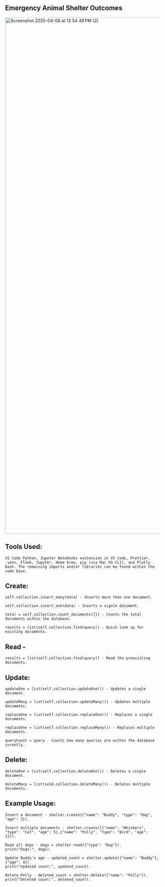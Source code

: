 ## Emergency Animal Shelter Outcomes
<img width="1680" alt="Screenshot 2025-04-08 at 12 54 49 PM (2)" src="https://github.com/user-attachments/assets/98253f05-3fad-49ff-ba9a-105dcbe2e419" />


## Tools Used:
    VS Code Python, Jupyter Notebooks exstension in VS Code, Prettier, .venv, Flask, Jupyter, Home brew, pip (via Mac OS CLI), and Plotly Dash. The remaining imports and/or libraries can be found within the code base.

## Create:
    self.collection.insert_many(data) - Inserts more than one document.
    
    self.collection.insert_one(data) - Inserts a signle document.
    
    total = self.collection.count_documents({}) - Counts the total documents within the database.
    
    results = list(self.collection.find(query)) - Quick look up for existing documents.
    
## Read -
    results = list(self.collection.find(query)) - Read the preexisting documents.

## Update:
    updateOne = list(self.collection.updateOne()) - Updates a single document.
    
    updateMany = list(self.collection.updateMany()) - Updates multiple documents.
    
    replaceOne = list(self.collection.replaceOne()) - Replaces a single documents.
    
    replaceOne = list(self.collection.replaceMany()) - Replaces multiple documents. 
    
    queryCount = query - Counts how many queries are within the database curently.

## Delete:
    deleteOne = list(self.collection.deleteOne()) - Deletes a single document.
    
    deleteMany = list(seld.collection.deleteMany()) - Deletes multiple documents.
    
## Example Usage:
    Insert a document - shelter.create({"name": "Buddy", "type": "Dog", "age": 3}).
    
    Insert multiple documents - shelter.create([{"name": "Whiskers", "type": "Cat", "age": 5},{"name": "Polly", "type": "Bird", "age": 1}]).
    
    Read all dogs - dogs = shelter.read({"type": "Dog"}).
    print("Dogs:", dogs).

    Update Buddy's age - updated_count = shelter.update({"name": "Buddy"}, {"age": 4}).
    print("Updated count:", updated_count).

    Delete Polly - deleted_count = shelter.delete({"name": "Polly"}).
    print("Deleted count:", deleted_count).
    


